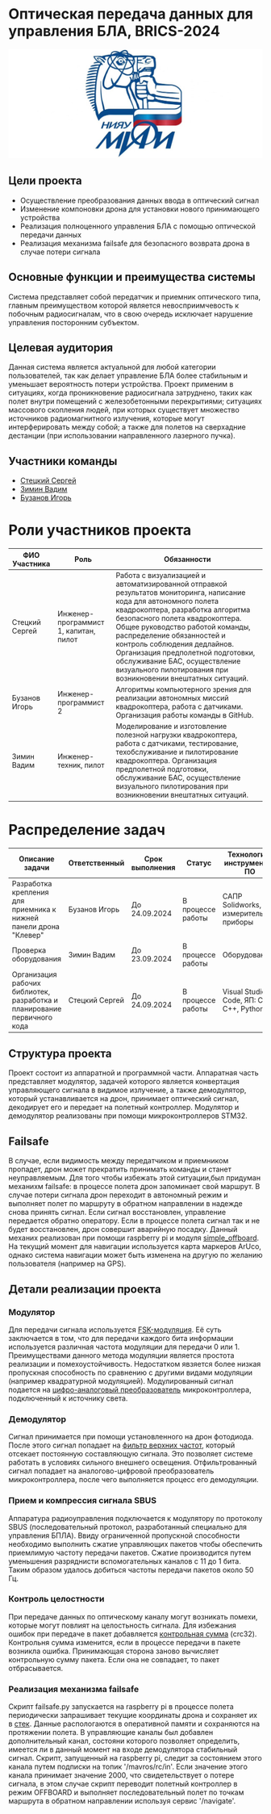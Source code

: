 # Оптическая передача данных для управления БЛА, BRICS-2024
![](logo_mephi.jpg)
## Цели проекта
+ Осуществление преобразования данных ввода в оптический сигнал
+ Изменение компоновки дрона для установки нового принимающего устройства
+ Реализация полноценного управления БЛА с помощью оптической передачи данных
+ Реализация механизма failsafe для безопасного возврата дрона в случае потери сигнала
## Основные функции и преимущества системы
Система представляет собой передатчик и приемник оптического типа, главным преимуществом которой является невосприимчевость к побочным
радиосигналам, что в свою очередь исключает нарушение управления посторонним субъектом.
## Целевая аудитория
Данная система является актуальной для любой категории пользователей, так как делает управление БЛА более стабильным и уменьшает вероятность потери устройства. Проект применим в ситуациях, когда проникновение радиосигнала затруднено, таких как полет внутри помещений с железобетонными перекрытиями; ситуациях массового скопления людей, при которых существует множество источников радиомагнитного излучения, которые могут интерферировать между собой; а также для полетов на сверхадние дестанции (при использовании направленного лазерного пучка).
## Участники команды
+ [Стецкий Сергей](@Stinger_insane)
+ [Зимин Вадим](@VKzhuk)
+ [Бузанов Игорь](@accelerationaltrolge)


Роли участников проекта
==========================

| ФИО Участника | Роль | Обязанности |
| --- | --- | --- |
| Стецкий Сергей | Инженер-программист 1, капитан, пилот | Работа с визуализацией и автоматизированной отправкой результатов мониторинга, написание кода для автономного полета квадрокоптера, разработка алгоритма безопасного полета квадрокоптера. Общее руководство работой команды, распределение обязанностей и контроль соблюдения дедлайнов. Организация предполетной подготовки, обслуживание БАС, осуществление визуального пилотирования при возникновении внештатных ситуаций. |
| Бузанов Игорь | Инженер-программист 2 | Алгоритмы компьютерного зрения для реализации автономных миссий квадрокоптера, работа с датчиками. Организация работы команды в GitHub. |
| Зимин Вадим | Инженер-техник, пилот | Моделирование и изготовление полезной нагрузки квадрокоптера, работа с датчиками, тестирование, техобслуживание и пилотирование квадрокоптера. Организация предполетной подготовки, обслуживание БАС, осуществление визуального пилотирования при возникновении внештатных ситуаций. |

Распределение задач
=====================

| Описание задачи | Ответственный | Срок выполнения | Статус | Технологии/инструменты/ПО |
| --- | --- | --- | --- | --- |
| Разработка крепления для приемника к нижней панели дрона "Клевер" | Бузанов Игорь | До 24.09.2024 | В процессе работы | САПР Solidworks, измерительные приборы |
| Проверка оборудования | Зимин Вадим | До 23.09.2024 | В процессе работы | Оборудование |
| Организация рабочих библиотек, разработка и планирование первичного кода | Стецкий Сергей | До 24.09.2024 | В процессе работы | Visual Studio Code, ЯП: С, C++, Python |

## Структура проекта
Проект состоит из аппаратной и программной части. Аппаратная часть представляет модулятор, задачей которого является конвертация управляющего сигнала в видимое излучение, а также демодулятор, который устанавливается на дрон, принимает оптический сигнал, декодирует его и передает на полетный контроллер. Модулятор и демодулятор реализованы при помощи микроконтроллеров STM32.
## Failsafe
В случае, если видимость между передатчиком и приемником пропадет, дрон может прекратить принимать команды и станет неуправляемым. Для того чтобы избежать этой ситуации,был придуман механихм failsafe: в процессе полета дрон запоминает свой маршрут. В случае потери сигнала дрон переходит в автономный режим и выполняет полет по маршруту в обратном направлении в надежде снова принять сигнал. Если сигнал восстановлен, управление передается обратно оператору. Если в процессе полета сигнал так и не будет восстановлен, дрон совершит аварийную посадку. Данный механих реализован при помощи raspberry pi и модуля [simple_offboard](https://clover.coex.tech/ru/simple_offboard.html). На текущий момент для навигации используется карта маркеров ArUco, однако система навигации может быть изменена на другую по желанию пользователя (например на GPS).
## Детали реализации проекта
### Модулятор
Для передачи сигнала используется [FSK-модуляция](https://en.wikipedia.org/wiki/Frequency-shift_keying). Её суть заключается в том, что для передачи каждого бита информации используется различная частота модуляции для передачи 0 или 1. Преимуществами данного метода модуляции является простота реализации и помехоустойчивость. Недостатком явзяется более низкая пропускная способность по сравнению с другими видами модуляции (например квадратурной модуляцией). Модулированный сигнал подается на [цифро-аналоговый преобразователь](https://en.wikipedia.org/wiki/Digital-to-analog_converter) микроконтроллера, подключенный к источнику света.
### Демодулятор
Сигнал принимается при помощи установленного на дрон фотодиода. После этого сигнал попадает на [фильтр верхних частот](https://en.wikipedia.org/wiki/High-pass_filter), который отсекает постоянную составляющую сигнала. Это позволяет системе работать в условиях сильного внешнего освещения. Отфильтрованный сигнал попадает на аналогово-цифровой преобразователь микроконтроллера, после чего выполняется процесс его демодуляции.
### Прием и компрессия сигнала SBUS
Аппаратура радиоуправления подключается к модулятору по протоколу SBUS (последовательный протокол, разработанный специально для управления БПЛА). Ввиду ограниченной пропускной способности необходимо выполнить сжатие управляющих пакетов чтобы обеспечить приемлимую частоту передачи пакетов. Сжатие производится путем уменьшения разряднисти вспомогательных каналов с 11 до 1 бита. Таким образом удалось добиться частоты передачи пакетов около 50 Гц.
### Контроль целостности
При передаче данных по оптическому каналу могут возникать помехи, которые могут повлият на целостьность сигнала. Для избежания ошибок при передаче в пакет добавляется [контрольная сумма](https://en.wikipedia.org/wiki/Computation_of_cyclic_redundancy_checks) (crc32). Контрольня сумма изменится, если в процессе передачи в пакете возникла ошибка. Принимающая сторона заново вычисляет контрольную сумму пакета. Если она не совпадает, то пакет отбрасывается.
### Реализация механизма failsafe
Скрипт failsafe.py запускается на raspberry pi в процессе полета периодически запрашивает текущие координаты дрона и сохраняет их в [стек](https://en.wikipedia.org/wiki/Stack_(abstract_data_type)). Данные распологаются в оперативной памяти и сохраняются на протяжении полета. В управляющие каналы был добавлен дополнительный канал, состояни которого позволяет определить, имеется ли в данный момент на входе демодулятора стабильный сигнал. Скрипт, запущенный на raspberry pi, следит за состоянием этого канала путем подписки на топик '/mavros/rc/in'. Если значение этого канала принимает значение 2000, что свидетельствует о потере сигнала, в этом случае скрипт переводит полетный контроллер в режим OFFBOARD и выполняет последовательный полет по точкам маршрута в обратном направлении используя сервис '/navigate'.
